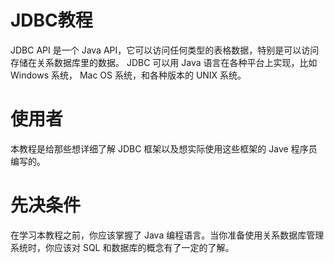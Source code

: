 # JDBC教程 #

JDBC API 是一个 Java API，它可以访问任何类型的表格数据，特别是可以访问存储在关系数据库里的数据。 JDBC 可以用 Java 语言在各种平台上实现，比如 Windows 系统， Mac OS 系统，和各种版本的 UNIX 系统。

# 使用者 #

本教程是给那些想详细了解 JDBC 框架以及想实际使用这些框架的 Jave 程序员编写的。

# 先决条件 #

在学习本教程之前，你应该掌握了 Java 编程语言。当你准备使用关系数据库管理系统时，你应该对 SQL 和数据库的概念有了一定的了解。